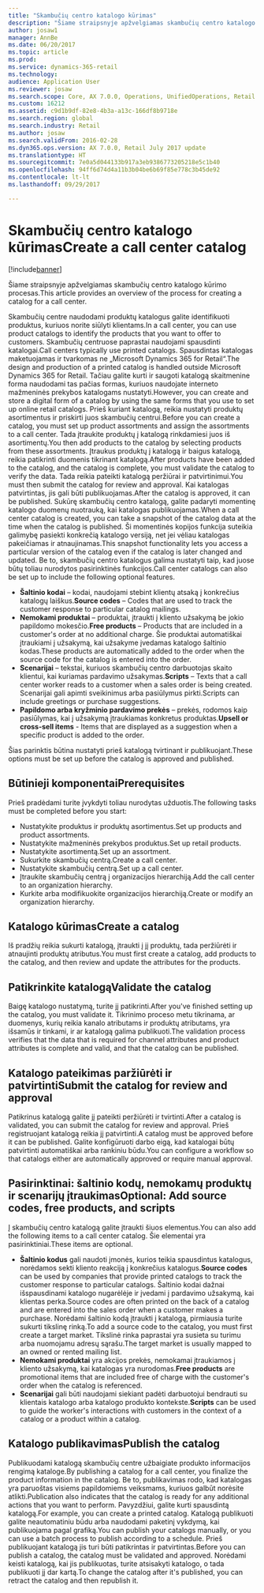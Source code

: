 ```yaml
---
title: "Skambučių centro katalogo kūrimas"
description: "Šiame straipsnyje apžvelgiamas skambučių centro katalogo kūrimo procesas."
author: josaw1
manager: AnnBe
ms.date: 06/20/2017
ms.topic: article
ms.prod: 
ms.service: dynamics-365-retail
ms.technology: 
audience: Application User
ms.reviewer: josaw
ms.search.scope: Core, AX 7.0.0, Operations, UnifiedOperations, Retail
ms.custom: 16212
ms.assetid: c9d1b9df-82e8-4b3a-a13c-166df8b9718e
ms.search.region: global
ms.search.industry: Retail
ms.author: josaw
ms.search.validFrom: 2016-02-28
ms.dyn365.ops.version: AX 7.0.0, Retail July 2017 update
ms.translationtype: HT
ms.sourcegitcommit: 7e0a5d044133b917a3eb9386773205218e5c1b40
ms.openlocfilehash: 94ff6d74d4a11b3b04be6b69f85e778c3b45de92
ms.contentlocale: lt-lt
ms.lasthandoff: 09/29/2017

---
```


# <a name="create-a-call-center-catalog"></a><span data-ttu-id="5fb62-103">Skambučių centro katalogo kūrimas</span><span class="sxs-lookup"><span data-stu-id="5fb62-103">Create a call center catalog</span></span>

[!include[banner](includes/banner.md)]


<span data-ttu-id="5fb62-104">Šiame straipsnyje apžvelgiamas skambučių centro katalogo kūrimo procesas.</span><span class="sxs-lookup"><span data-stu-id="5fb62-104">This article provides an overview of the process for creating a catalog for a call center.</span></span> 

<span data-ttu-id="5fb62-105">Skambučių centre naudodami produktų katalogus galite identifikuoti produktus, kuriuos norite siūlyti klientams.</span><span class="sxs-lookup"><span data-stu-id="5fb62-105">In a call center, you can use product catalogs to identify the products that you want to offer to customers.</span></span> <span data-ttu-id="5fb62-106">Skambučių centruose paprastai naudojami spausdinti katalogai.</span><span class="sxs-lookup"><span data-stu-id="5fb62-106">Call centers typically use printed catalogs.</span></span> <span data-ttu-id="5fb62-107">Spausdintas katalogas maketuojamas ir tvarkomas ne „Microsoft Dynamics 365 for Retail“.</span><span class="sxs-lookup"><span data-stu-id="5fb62-107">The design and production of a printed catalog is handled outside Microsoft Dynamics 365 for Retail.</span></span> <span data-ttu-id="5fb62-108">Tačiau galite kurti ir saugoti katalogą skaitmenine forma naudodami tas pačias formas, kuriuos naudojate interneto mažmeninės prekybos katalogams nustatyti.</span><span class="sxs-lookup"><span data-stu-id="5fb62-108">However, you can create and store a digital form of a catalog by using the same forms that you use to set up online retail catalogs.</span></span> <span data-ttu-id="5fb62-109">Prieš kuriant katalogą, reikia nustatyti produktų asortimentus ir priskirti juos skambučių centrui.</span><span class="sxs-lookup"><span data-stu-id="5fb62-109">Before you can create a catalog, you must set up product assortments and assign the assortments to a call center.</span></span> <span data-ttu-id="5fb62-110">Tada įtraukite produktų į katalogą rinkdamiesi juos iš asortimentų.</span><span class="sxs-lookup"><span data-stu-id="5fb62-110">You then add products to the catalog by selecting products from these assortments.</span></span> <span data-ttu-id="5fb62-111">Įtraukus produktų į katalogą ir baigus katalogą, reikia patikrinti duomenis tikrinant katalogą.</span><span class="sxs-lookup"><span data-stu-id="5fb62-111">After products have been added to the catalog, and the catalog is complete, you must validate the catalog to verify the data.</span></span> <span data-ttu-id="5fb62-112">Tada reikia pateikti katalogą peržiūrai ir patvirtinimui.</span><span class="sxs-lookup"><span data-stu-id="5fb62-112">You must then submit the catalog for review and approval.</span></span> <span data-ttu-id="5fb62-113">Kai katalogas patvirtintas, jis gali būti publikuojamas.</span><span class="sxs-lookup"><span data-stu-id="5fb62-113">After the catalog is approved, it can be published.</span></span> <span data-ttu-id="5fb62-114">Sukūrę skambučių centro katalogą, galite padaryti momentinę katalogo duomenų nuotrauką, kai katalogas publikuojamas.</span><span class="sxs-lookup"><span data-stu-id="5fb62-114">When a call center catalog is created, you can take a snapshot of the catalog data at the time when the catalog is published.</span></span> <span data-ttu-id="5fb62-115">Ši momentinės kopijos funkcija suteikia galimybę pasiekti konkrečią katalogo versiją, net jei vėliau katalogas pakeičiamas ir atnaujinamas.</span><span class="sxs-lookup"><span data-stu-id="5fb62-115">This snapshot functionality lets you access a particular version of the catalog even if the catalog is later changed and updated.</span></span> <span data-ttu-id="5fb62-116">Be to, skambučių centro katalogus galima nustatyti taip, kad juose būtų toliau nurodytos pasirinktinės funkcijos.</span><span class="sxs-lookup"><span data-stu-id="5fb62-116">Call center catalogs can also be set up to include the following optional features.</span></span>

-   <span data-ttu-id="5fb62-117">**Šaltinio kodai** – kodai, naudojami stebint klientų atsaką į konkrečius katalogų laiškus.</span><span class="sxs-lookup"><span data-stu-id="5fb62-117">**Source codes** – Codes that are used to track the customer response to particular catalog mailings.</span></span>
-   <span data-ttu-id="5fb62-118">**Nemokami produktai** – produktai, įtraukti į kliento užsakymą be jokio papildomo mokesčio.</span><span class="sxs-lookup"><span data-stu-id="5fb62-118">**Free products** – Products that are included in a customer's order at no additional charge.</span></span> <span data-ttu-id="5fb62-119">Šie produktai automatiškai įtraukiami į užsakymą, kai užsakyme įvedamas katalogo šaltinio kodas.</span><span class="sxs-lookup"><span data-stu-id="5fb62-119">These products are automatically added to the order when the source code for the catalog is entered into the order.</span></span>
-   <span data-ttu-id="5fb62-120">**Scenarijai** – tekstai, kuriuos skambučių centro darbuotojas skaito klientui, kai kuriamas pardavimo užsakymas.</span><span class="sxs-lookup"><span data-stu-id="5fb62-120">**Scripts** – Texts that a call center worker reads to a customer when a sales order is being created.</span></span> <span data-ttu-id="5fb62-121">Scenarijai gali apimti sveikinimus arba pasiūlymus pirkti.</span><span class="sxs-lookup"><span data-stu-id="5fb62-121">Scripts can include greetings or purchase suggestions.</span></span>
-   <span data-ttu-id="5fb62-122">**Papildomo arba kryžminio pardavimo prekės** – prekės, rodomos kaip pasiūlymas, kai į užsakymą įtraukiamas konkretus produktas.</span><span class="sxs-lookup"><span data-stu-id="5fb62-122">**Upsell or cross-sell items** - Items that are displayed as a suggestion when a specific product is added to the order.</span></span>

<span data-ttu-id="5fb62-123">Šias parinktis būtina nustatyti prieš katalogą tvirtinant ir publikuojant.</span><span class="sxs-lookup"><span data-stu-id="5fb62-123">These options must be set up before the catalog is approved and published.</span></span>

## <a name="prerequisites"></a><span data-ttu-id="5fb62-124">Būtinieji komponentai</span><span class="sxs-lookup"><span data-stu-id="5fb62-124">Prerequisites</span></span>
<span data-ttu-id="5fb62-125">Prieš pradėdami turite įvykdyti toliau nurodytas užduotis.</span><span class="sxs-lookup"><span data-stu-id="5fb62-125">The following tasks must be completed before you start:</span></span>

-   <span data-ttu-id="5fb62-126">Nustatykite produktus ir produktų asortimentus.</span><span class="sxs-lookup"><span data-stu-id="5fb62-126">Set up products and product assortments.</span></span>
-   <span data-ttu-id="5fb62-127">Nustatykite mažmeninės prekybos produktus.</span><span class="sxs-lookup"><span data-stu-id="5fb62-127">Set up retail products.</span></span>
-   <span data-ttu-id="5fb62-128">Nustatykite asortimentą.</span><span class="sxs-lookup"><span data-stu-id="5fb62-128">Set up an assortment.</span></span>
-   <span data-ttu-id="5fb62-129">Sukurkite skambučių centrą.</span><span class="sxs-lookup"><span data-stu-id="5fb62-129">Create a call center.</span></span>
-   <span data-ttu-id="5fb62-130">Nustatykite skambučių centrą.</span><span class="sxs-lookup"><span data-stu-id="5fb62-130">Set up a call center.</span></span>
-   <span data-ttu-id="5fb62-131">Įtraukite skambučių centrą į organizacijos hierarchiją.</span><span class="sxs-lookup"><span data-stu-id="5fb62-131">Add the call center to an organization hierarchy.</span></span>
-   <span data-ttu-id="5fb62-132">Kurkite arba modifikuokite organizacijos hierarchiją.</span><span class="sxs-lookup"><span data-stu-id="5fb62-132">Create or modify an organization hierarchy.</span></span>

## <a name="create-a-catalog"></a><span data-ttu-id="5fb62-133">Katalogo kūrimas</span><span class="sxs-lookup"><span data-stu-id="5fb62-133">Create a catalog</span></span>
<span data-ttu-id="5fb62-134">Iš pradžių reikia sukurti katalogą, įtraukti į jį produktų, tada peržiūrėti ir atnaujinti produktų atributus.</span><span class="sxs-lookup"><span data-stu-id="5fb62-134">You must first create a catalog, add products to the catalog, and then review and update the attributes for the products.</span></span>

## <a name="validate-the-catalog"></a><span data-ttu-id="5fb62-135">Patikrinkite katalogą</span><span class="sxs-lookup"><span data-stu-id="5fb62-135">Validate the catalog</span></span>
<span data-ttu-id="5fb62-136">Baigę katalogo nustatymą, turite jį patikrinti.</span><span class="sxs-lookup"><span data-stu-id="5fb62-136">After you've finished setting up the catalog, you must validate it.</span></span> <span data-ttu-id="5fb62-137">Tikrinimo proceso metu tikrinama, ar duomenys, kurių reikia kanalo atributams ir produktų atributams, yra išsamūs ir tinkami, ir ar katalogą galima publikuoti.</span><span class="sxs-lookup"><span data-stu-id="5fb62-137">The validation process verifies that the data that is required for channel attributes and product attributes is complete and valid, and that the catalog can be published.</span></span>

## <a name="submit-the-catalog-for-review-and-approval"></a><span data-ttu-id="5fb62-138">Katalogo pateikimas paržiūrėti ir patvirtinti</span><span class="sxs-lookup"><span data-stu-id="5fb62-138">Submit the catalog for review and approval</span></span>
<span data-ttu-id="5fb62-139">Patikrinus katalogą galite jį pateikti peržiūrėti ir tvirtinti.</span><span class="sxs-lookup"><span data-stu-id="5fb62-139">After a catalog is validated, you can submit the catalog for review and approval.</span></span> <span data-ttu-id="5fb62-140">Prieš registruojant katalogą reikia jį patvirtinti.</span><span class="sxs-lookup"><span data-stu-id="5fb62-140">A catalog must be approved before it can be published.</span></span> <span data-ttu-id="5fb62-141">Galite konfigūruoti darbo eigą, kad katalogai būtų patvirtinti automatiškai arba rankiniu būdu.</span><span class="sxs-lookup"><span data-stu-id="5fb62-141">You can configure a workflow so that catalogs either are automatically approved or require manual approval.</span></span>

## <a name="optional-add-source-codes-free-products-and-scripts"></a><span data-ttu-id="5fb62-142">Pasirinktinai: šaltinio kodų, nemokamų produktų ir scenarijų įtraukimas</span><span class="sxs-lookup"><span data-stu-id="5fb62-142">Optional: Add source codes, free products, and scripts</span></span>
<span data-ttu-id="5fb62-143">Į skambučių centro katalogą galite įtraukti šiuos elementus.</span><span class="sxs-lookup"><span data-stu-id="5fb62-143">You can also add the following items to a call center catalog.</span></span> <span data-ttu-id="5fb62-144">Šie elementai yra pasirinktiniai.</span><span class="sxs-lookup"><span data-stu-id="5fb62-144">These items are optional.</span></span>

-   <span data-ttu-id="5fb62-145">**Šaltinio kodus** gali naudoti įmonės, kurios teikia spausdintus katalogus, norėdamos sekti kliento reakciją į konkrečius katalogus.</span><span class="sxs-lookup"><span data-stu-id="5fb62-145">**Source codes** can be used by companies that provide printed catalogs to track the customer response to particular catalogs.</span></span> <span data-ttu-id="5fb62-146">Šaltinio kodai dažnai išspausdinami katalogo nugarėlėje ir įvedami į pardavimo užsakymą, kai klientas perka.</span><span class="sxs-lookup"><span data-stu-id="5fb62-146">Source codes are often printed on the back of a catalog and are entered into the sales order when a customer makes a purchase.</span></span> <span data-ttu-id="5fb62-147">Norėdami šaltinio kodą įtraukti į katalogą, pirmiausia turite sukurti tikslinę rinką.</span><span class="sxs-lookup"><span data-stu-id="5fb62-147">To add a source code to the catalog, you must first create a target market.</span></span> <span data-ttu-id="5fb62-148">Tikslinė rinka paprastai yra susieta su turimu arba nuomojamu adresų sąrašu.</span><span class="sxs-lookup"><span data-stu-id="5fb62-148">The target market is usually mapped to an owned or rented mailing list.</span></span>
-   <span data-ttu-id="5fb62-149">**Nemokami produktai** yra akcijos prekės, nemokamai įtraukiamos į kliento užsakymą, kai katalogas yra nurodomas.</span><span class="sxs-lookup"><span data-stu-id="5fb62-149">**Free products** are promotional items that are included free of charge with the customer's order when the catalog is referenced.</span></span>
-   <span data-ttu-id="5fb62-150">**Scenarijai** gali būti naudojami siekiant padėti darbuotojui bendrauti su klientais katalogo arba katalogo produkto kontekste.</span><span class="sxs-lookup"><span data-stu-id="5fb62-150">**Scripts** can be used to guide the worker's interactions with customers in the context of a catalog or a product within a catalog.</span></span>

## <a name="publish-the-catalog"></a><span data-ttu-id="5fb62-151">Katalogo publikavimas</span><span class="sxs-lookup"><span data-stu-id="5fb62-151">Publish the catalog</span></span>
<span data-ttu-id="5fb62-152">Publikuodami katalogą skambučių centre užbaigiate produkto informacijos rengimą kataloge.</span><span class="sxs-lookup"><span data-stu-id="5fb62-152">By publishing a catalog for a call center, you finalize the product information in the catalog.</span></span> <span data-ttu-id="5fb62-153">Be to, publikavimas rodo, kad katalogas yra paruoštas visiems papildomiems veiksmams, kuriuos galbūt norėsite atlikti.</span><span class="sxs-lookup"><span data-stu-id="5fb62-153">Publication also indicates that the catalog is ready for any additional actions that you want to perform.</span></span> <span data-ttu-id="5fb62-154">Pavyzdžiui, galite kurti spausdintą katalogą.</span><span class="sxs-lookup"><span data-stu-id="5fb62-154">For example, you can create a printed catalog.</span></span> <span data-ttu-id="5fb62-155">Katalogą publikuoti galite neautomatiniu būdu arba naudodami paketinį vykdymą, kai publikuojama pagal grafiką.</span><span class="sxs-lookup"><span data-stu-id="5fb62-155">You can publish your catalogs manually, or you can use a batch process to publish according to a schedule.</span></span> <span data-ttu-id="5fb62-156">Prieš publikuojant katalogą jis turi būti patikrintas ir patvirtintas.</span><span class="sxs-lookup"><span data-stu-id="5fb62-156">Before you can publish a catalog, the catalog must be validated and approved.</span></span> <span data-ttu-id="5fb62-157">Norėdami keisti katalogą, kai jis publikuotas, turite atsisakyti katalogo, o tada publikuoti jį dar kartą.</span><span class="sxs-lookup"><span data-stu-id="5fb62-157">To change the catalog after it's published, you can retract the catalog and then republish it.</span></span>




